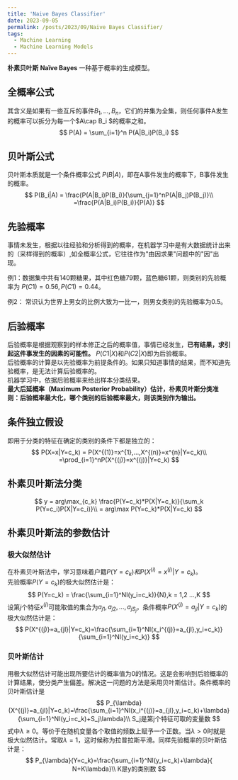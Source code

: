 ```yaml
---
title: 'Naive Bayes Classifier'
date: 2023-09-05
permalink: /posts/2023/09/Naive Bayes Classifier/
tags:
  - Machine Learning
  - Machine Learning Models
---
```

**朴素贝叶斯** **Naïve Bayes** 一种基于概率的生成模型。

## 全概率公式
其含义是如果有一些互斥的事件$B_1, ... ,B_n$，它们的并集为全集，则任何事件A发生的概率可以拆分为每一个$A\cap B_i $的概率之和。
$$
P(A) = \sum_{i=1}^n P(A|B_i)P(B_i)
$$


## 贝叶斯公式
贝叶斯本质就是一个条件概率公式 $P(B|A)$，即在A事件发生的概率下，B事件发生的概率。
$$
P(B_i|A) = \frac{P(A|B_i)P(B_i)}{\sum_{j=1}^nP(A|B_j)P(B_j)}\\
=\frac{P(A|B_i)P(B_i)}{P(A)}
$$
## 先验概率
事情未发生，根据以往经验和分析得到的概率，在机器学习中是有大数据统计出来的（采样得到的概率）,如全概率公式，它往往作为"由因求果"问题中的"因"出现。

例1：数据集中共有140颗糖果，其中红色糖79颗，蓝色糖61颗，则类别的先验概率为 $P(C1) = 0.56, P(C1) = 0.44$。

例2： 常识认为世界上男女的比例大致为一比一，则男女类别的先验概率为0.5。
## 后验概率
后验概率是根据观察到的样本修正之后的概率值，事情已经发生，**已有结果，求引起这件事发生的因素的可能性。** $P(C1|X)$和$P(C2|X)$即为后验概率。\
后验概率的计算是以先验概率为前提条件的。如果只知道事情的结果，而不知道先验概率，是无法计算后验概率的。\
机器学习中，依据后验概率来给出样本分类结果。\
**最大后延概率（Maximum Posterior Probability）估计，朴素贝叶斯分类准则：后验概率最大化，哪个类别的后验概率最大，则该类别作为输出。**
## 条件独立假设
即用于分类的特征在确定的类别的条件下都是独立的：
$$
P(X=x|Y=c_k) = P(X^{(1)}=x^{1},...,X^{(n)}=x^{n}|Y=c_k)\\
=\prod_{i=1}^nP(X^{(j)}=x^{(j)}|Y=c_k)
$$
## 朴素贝叶斯法分类
$$
y = arg\max_{c_k} \frac{P(Y=c_k)*P(X|Y=c_k)}{\sum_k P(Y=c_i)P(X|Y=c_i)}\\
 = arg\max P(Y=c_k)*P(X|Y=c_k)
$$
## 朴素贝叶斯法的参数估计
### 极大似然估计
在朴素贝叶斯法中，学习意味着户籍$P(Y=c_k)和P(X^{(i)}=x^{(j)}|Y=c_k)$。\
先验概率$P(Y=c_k)$的极大似然估计是：
$$
P(Y=c_k) = \frac{\sum_{i=1}^NI(y_i=c_k)}{N},k = 1,2 ...,K
$$
设第$j$个特征$x^{(j)}$可能取值的集合为${a_{j1},a_{j2},...,a_{jS_j}}$，条件概率$P(X^{(j)}=a_{jl}|Y=c_k)$的极大似然估计是：
$$
P(X^{(j)}=a_{jl}|Y=c_k)=\frac{\sum_{i=1}^NI(x_i^{(j)}=a_{jl},y_i=c_k)}{\sum_{i=1}^NI(y_i=c_k)}
$$
### 贝叶斯估计
用极大似然估计可能出现所要估计的概率值为0的情况。这是会影响到后验概率的计算结果，使分类产生偏差。解决这一问题的方法是采用贝叶斯估计。条件概率的贝叶斯估计是
$$
P_{\lambda}(X^{(j)}=a_{jl}|Y=c_k)=\frac{\sum_{i=1}^NI(x_i^{(j)}=a_{jl},y_i=c_k)+\lambda}{\sum_{i=1}^NI(y_i=c_k)+S_j\lambda}\\
S_j是第j个特征可取的变量数
$$
式中$\lambda\geq0$。等价于在随机变量各个取值的频数上赋予一个正数。当$\lambda>0$时就是极大似然估计。常取$\lambda=1$，这时候称为拉普拉斯平滑。同样先验概率的贝叶斯估计是：
$$
P_{\lambda}(Y=c_k)=\frac{\sum_{i=1}^NI(y_i=c_k)+\lambda}{   N+K\lambda}\\
K是y的类别数
$$